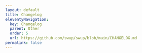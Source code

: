 ```yaml
---
layout: default
title: Changelog
eleventyNavigation:
  key: Changelog
  parent: Other
  order: 5
  url: https://github.com/swup/swup/blob/main/CHANGELOG.md
permalink: false
---
```

